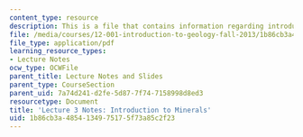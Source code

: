 ```yaml
---
content_type: resource
description: This is a file that contains information regarding introduction to minerals.
file: /media/courses/12-001-introduction-to-geology-fall-2013/1b86cb3a4854134975175f73a85c2f23_MIT12_001F13_Lec3Notes.pdf
file_type: application/pdf
learning_resource_types:
- Lecture Notes
ocw_type: OCWFile
parent_title: Lecture Notes and Slides
parent_type: CourseSection
parent_uid: 7a74d241-d2fe-5d87-7f74-7158998d8ed3
resourcetype: Document
title: 'Lecture 3 Notes: Introduction to Minerals'
uid: 1b86cb3a-4854-1349-7517-5f73a85c2f23
---
```

